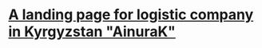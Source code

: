 # [A landing page for logistic company in Kyrgyzstan "AinuraK"](https://saikaldildemurat.github.io/ainuraK)




